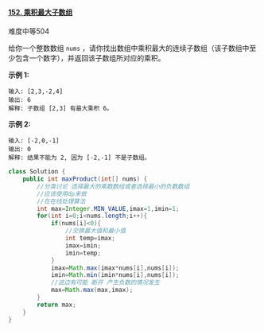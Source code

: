 #### [152. 乘积最大子数组](https://leetcode-cn.com/problems/maximum-product-subarray/)

难度中等504

给你一个整数数组 `nums` ，请你找出数组中乘积最大的连续子数组（该子数组中至少包含一个数字），并返回该子数组所对应的乘积。

 

**示例 1:**

```
输入: [2,3,-2,4]
输出: 6
解释: 子数组 [2,3] 有最大乘积 6。
```

**示例 2:**

```
输入: [-2,0,-1]
输出: 0
解释: 结果不能为 2, 因为 [-2,-1] 不是子数组。
```



```java
class Solution {
    public int maxProduct(int[] nums) {
        //分类讨论 选择最大的乘数数组或者选择最小的负数数组 
        //应该使用dp来做
        //在在线处理算法
        int max=Integer.MIN_VALUE,imax=1,imin=1;
        for(int i=0;i<nums.length;i++){
            if(nums[i]<0){
                //交换最大值和最小值
                int temp=imax;
                imax=imin;
                imin=temp;
            }
            imax=Math.max(imax*nums[i],nums[i]);
            imin=Math.min(imin*nums[i],nums[i]);
            //这边有可能 断开 产生负数的情况发生
            max=Math.max(max,imax);
        }
        return max;
    }
}
```

